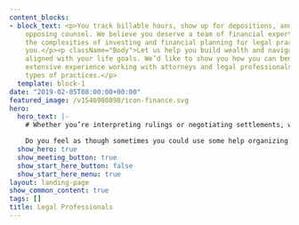 ```yaml
---
content_blocks:
- block_text: <p>You track billable hours, show up for depositions, and deal with
    opposing counsel. We believe you deserve a team of financial experts who understand
    the complexities of investing and financial planning for legal practitioners like
    you.</p><p className="Body">Let us help you build wealth and navigate financial decisions
    aligned with your life goals. We’d like to show you how you can benefit from our
    extensive experience working with attorneys and legal professionals across all
    types of practices.</p>
  template: block-1
date: "2019-02-05T08:00:00+00:00"
featured_image: /v1546980898/icon-finance.svg
hero:
  hero_text: |-
    # Whether you’re interpreting rulings or negotiating settlements, working in the legal profession comes with unique financial challenges and opportunities.

    Do you feel as though sometimes you could use some help organizing and managing your financial life? Are you looking to build wealth while minimizing risk? Our clients do, and that’s why we’re here. As your financial advocate we collaborate with your accountants, legal counsel and other trusted advisors, saving you time and ensuring that your best interest always comes first.
  show_hero: true
  show_meeting_button: true
  show_start_here_button: false
  show_start_here_menu: true
layout: landing-page
show_common_content: true
tags: []
title: Legal Professionals
---
```

